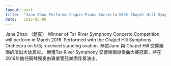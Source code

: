 ```yaml
---
layout: post
title:  "Jane Zhao Performs Chopin Piano Concerto With Chapel Hill Symphony Orchestra"
date:   2015-05-06
---
```



Jane Zhao （趙真）
Winner of Tar River Symphony Concerto Competition, will perform in March 2016.
Performed with the Chapel Hill Symphony Orchestra on 5/3; received standing ovation.
恭賀Jane 與 Chapel Hill 交響樂團的演出大放異彩。
榮獲Tar River Symphony 交響樂團協奏曲大賽冠軍，將在 2016年擔任鋼琴獨奏由專業管弦樂團伴奏演出。
